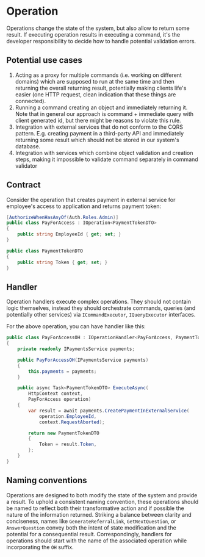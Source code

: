 # Operation

Operations change the state of the system, but also allow to return some result. If executing operation results in executing a command, it's the developer responsibility to decide how to handle potential validation errors.

## Potential use cases

1. Acting as a proxy for multiple commands (i.e. working on different domains) which are supposed to run at the same time and then returning the overall returning result, potentially making clients life's easier (one HTTP request, clean indication that these things are connected).
2. Running a command creating an object and immediately returning it. Note that in general our approach is command + immediate query with client generated id, but there might be reasons to violate this rule.
3. Integration with external services that do not conform to the CQRS pattern. E.g. creating payment in a third-party API and immediately returning some result which should not be stored in our system's database.
4. Integration with services which combine object validation and creation steps, making it impossible to validate command separately in command validator

## Contract

Consider the operation that creates payment in external service for employee's access to application and returns payment token:

```csharp
[AuthorizeWhenHasAnyOf(Auth.Roles.Admin)]
public class PayForAccess : IOperation<PaymentTokenDTO>
{
    public string EmployeeId { get; set; }
}

public class PaymentTokenDTO
{
    public string Token { get; set; }
}
```

## Handler

Operation handlers execute complex operations. They should not contain logic themselves, instead they should orchestrate commands, queries (and potentially other services) via `ICommandExecutor`, `IQueryExecutor` interfaces.

For the above operation, you can have handler like this:

```csharp
public class PayForAccessOH : IOperationHandler<PayForAccess, PaymentTokenDTO>
{
    private readonly IPaymentsService payments;

    public PayForAccessOH(IPaymentsService payments)
    {
        this.payments = payments;
    }

    public async Task<PaymentTokenDTO> ExecuteAsync(
        HttpContext context,
        PayForAccess operation)
    {
        var result = await payments.CreatePaymentInExternalService(
            operation.EmployeeId,
            context.RequestAborted);

        return new PaymentTokenDTO
        {
            Token = result.Token,
        };
    }
}
```

## Naming conventions

Operations are designed to both modify the state of the system and provide a result. To uphold a consistent naming convention, these operations should be named to reflect both their transformative action and if possible the nature of the information returned. Striking a balance between clarity and conciseness, names like `GenerateReferralLink`, `GetNextQuestion`, or `AnswerQuestion` convey both the intent of state modification and the potential for a consequential result. Correspondingly, handlers for operations should start with the name of the associated operation while incorporating the `OH` suffix.
